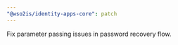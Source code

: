 ```yaml
---
"@wso2is/identity-apps-core": patch
---
```


Fix parameter passing issues in password recovery flow.
